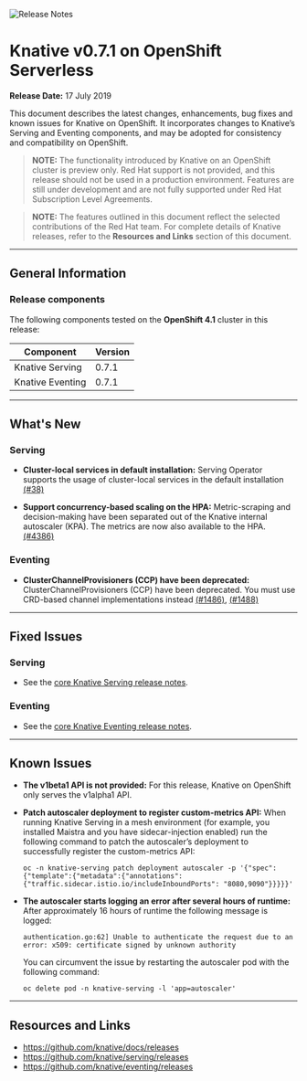 ![Release Notes](https://github.com/openshift-knative/docs/blob/master/images/release-notes-banner.png)

# Knative v0.7.1 on OpenShift Serverless

**Release Date:** 17 July 2019

This document describes the latest changes, enhancements, bug fixes and known issues for Knative on OpenShift. It incorporates changes to Knative’s Serving and Eventing components, and may be adopted for consistency and compatibility on OpenShift.

>**NOTE:** The functionality introduced by Knative on an OpenShift cluster is preview only. Red Hat support is not provided, and this release should not be used in a production environment. Features are still under development and are not fully supported under Red Hat Subscription Level Agreements.

>**NOTE:** The features outlined in this document reflect the selected contributions of the Red Hat team. For complete details of Knative releases, refer to the **Resources and Links** section of this document.
-------------

## General Information

### Release components
The following components tested on the **OpenShift 4.1** cluster in this release:

|Component|Version
|---------|-------|
| Knative Serving | 0.7.1 |
| Knative Eventing | 0.7.1 |

----------------

## What's New
### Serving
- **Cluster-local services in default installation:** Serving Operator supports the usage of cluster-local services in the default installation [(#38)](https://github.com/openshift-knative/knative-serving-operator/pull/36)

- **Support concurrency-based scaling on the HPA:** Metric-scraping and decision-making have been separated out of the Knative internal autoscaler (KPA). The metrics are now also available to the HPA. [(#4386)](https://github.com/knative/serving/pull/4386)


### Eventing
- **ClusterChannelProvisioners (CCP) have been deprecated:** ClusterChannelProvisioners (CCP) have been deprecated. You must use CRD-based channel implementations instead [(#1486)](https://github.com/knative/eventing/pull/1486), [(#1488)](https://github.com/knative/eventing/pull/1488)

-------------

## Fixed Issues
### Serving
- See the [core Knative Serving release notes](https://github.com/knative/serving/releases).


### Eventing
- See the [core Knative Eventing release notes](https://github.com/knative/eventing/releases).

-------------

## Known Issues
- **The v1beta1 API is not provided:**  For this release, Knative on OpenShift only serves the v1alpha1 API.

- **Patch autoscaler deployment to register custom-metrics API:**  When running Knative Serving in a mesh environment (for example, you installed Maistra and you have sidecar-injection enabled) run the following command to patch the autoscaler’s deployment to successfully register the custom-metrics API:

  `oc -n knative-serving patch deployment autoscaler -p '{"spec":{"template":{"metadata":{"annotations":                                  {"traffic.sidecar.istio.io/includeInboundPorts": "8080,9090"}}}}}'`

- **The autoscaler starts logging an error after several hours of runtime:** After approximately 16 hours of runtime the following message is logged:

  `authentication.go:62] Unable to authenticate the request due to an error: x509: certificate signed by unknown authority`
  
  You can circumvent the issue by restarting the autoscaler pod with the following command:
  
  `oc delete pod -n knative-serving -l 'app=autoscaler'`


-------------

## Resources and Links

- https://github.com/knative/docs/releases
- https://github.com/knative/serving/releases
- https://github.com/knative/eventing/releases
